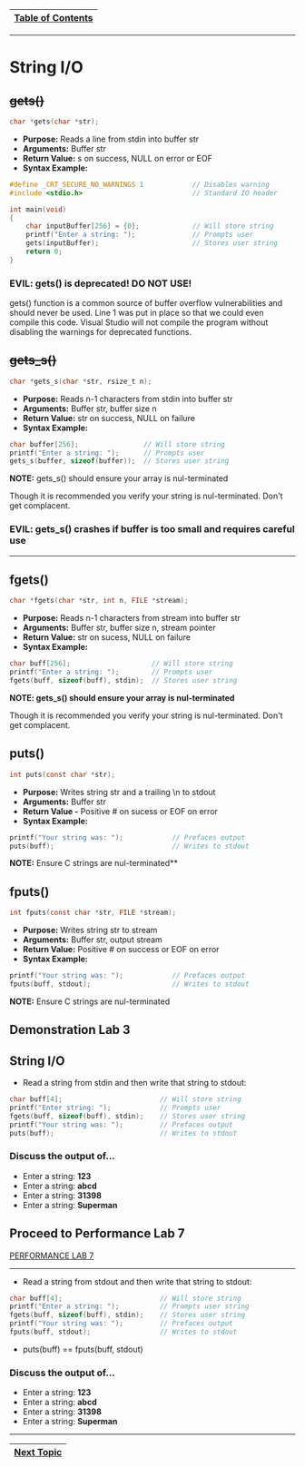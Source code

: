 |[Table of Contents](/00-Table-of-Contents.md)|
|---|

---

# String I/O

## ~~gets\(\)~~

```c
char *gets(char *str);
```

* **Purpose:** Reads a line from stdin into buffer str
* **Arguments:** Buffer str
* **Return Value:** s on success, NULL on error or EOF
* **Syntax Example:**

```c
#define _CRT_SECURE_NO_WARNINGS 1            // Disables warning
#include <stdio.h>                           // Standard IO header

int main(void)
{
    char inputBuffer[256] = {0};             // Will store string
    printf("Enter a string: ");              // Prompts user
    gets(inputBuffer);                       // Stores user string
    return 0;
}
```

### EVIL: gets\(\) is deprecated! DO NOT USE!

gets\(\) function is a common source of buffer overflow vulnerabilities and should never be used. Line 1 was put in place so that we could even compile this code. Visual Studio will not compile the program without disabling the warnings for deprecated functions.

## ~~gets\_s\(\)~~

```c
char *gets_s(char *str, rsize_t n);
```

* **Purpose:** Reads n-1 characters from stdin into buffer str
* **Arguments:** Buffer str, buffer size n
* **Return Value:** str on success, NULL on failure
* **Syntax Example:**

```c
char buffer[256];                // Will store string
printf("Enter a string: ");      // Prompts user
gets_s(buffer, sizeof(buffer));  // Stores user string
```

**NOTE:** gets\_s\(\) should ensure your array is nul-terminated

Though it is recommended you verify your string is nul-terminated. Don't get complacent.

### EVIL: gets\_s\(\) crashes if buffer is too small and requires careful use

---

## fgets\(\)

```c
char *fgets(char *str, int n, FILE *stream);
```

* **Purpose:** Reads n-1 characters from stream into buffer str
* **Arguments:** Buffer str, buffer size n, stream pointer
* **Return Value:** str on sucess, NULL on failure
* **Syntax Example:**

```c
char buff[256];                    // Will store string
printf("Enter a string: ");        // Prompts user
fgets(buff, sizeof(buff), stdin);  // Stores user string
```

**NOTE: gets\_s\(\) should ensure your array is nul-terminated**

Though it is recommended you verify your string is nul-terminated. Don't get complacent.

## puts\(\)

```c
int puts(const char *str);
```

* **Purpose:** Writes string str and a trailing \n to stdout
* **Arguments:** Buffer str
* **Return Value -** Positive \# on sucess or EOF on error
* **Syntax Example:**

```c
printf("Your string was: ");            // Prefaces output
puts(buff);                             // Writes to stdout
```

**NOTE:** Ensure C strings are nul-terminated**

## fputs\(\)

```c
int fputs(const char *str, FILE *stream);
```

* **Purpose:** Writes string str to stream
* **Arguments:** Buffer str, output stream
* **Return Value:** Positive \# on success or EOF on error
* **Syntax Example:**

```c
printf("Your string was: ");            // Prefaces output
fputs(buff, stdout);                    // Writes to stdout
```

**NOTE:** Ensure C strings are nul-terminated

## Demonstration Lab 3

## String I/O

* Read a string from stdin and then write that string to stdout:

```c
char buff[4];                        // Will store string
printf("Enter string: ");            // Prompts user
fgets(buff, sizeof(buff), stdin);    // Stores user string
printf("Your string was: ");         // Prefaces output
puts(buff);                          // Writes to stdout
```

### Discuss the output of...

* Enter a string: **123**
* Enter a string: **abcd**
* Enter a string: **31398**
* Enter a string: **Superman**

## Proceed to Performance Lab 7

<a href="https://github.com/CyberTrainingUSAF/05-C-Programming/blob/master/04_IO_part_1/performance_labs/lab7/lab7.md" rel="PERFORMANCE LAB 7"> PERFORMANCE LAB 7 </a>

---

* Read a string from stdout and then write that string to stdout:

```c
char buff[4];                        // Will store string
printf("Enter a string: ");          // Prompts user string
fgets(buff, sizeof(buff), stdin);    // Stores user string
printf("Your string was: ");         // Prefaces output
fputs(buff, stdout);                 // Writes to stdout
```

* puts\(buff\) == fputs\(buff, stdout\)

### Discuss the output of...

* Enter a string: **123**
* Enter a string: **abcd**
* Enter a string: **31398**
* Enter a string: **Superman**

---

|[Next Topic](/04_IO_part_1/06_printf.md)|
|---|

